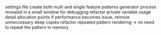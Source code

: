 settings file
create both multi and single feature patterns
generator process revealed in a small window for debugging
refactor private variable usage
detail allocation points
if performance becomes issue, remove unneccessary deep copies
refactor repeated pattern rendering -> no need to repeat the pattern in memory
